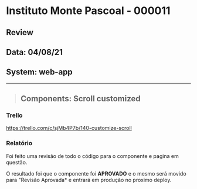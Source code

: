 # Instituto Monte Pascoal - 000011

## **Review**
## Data: 04/08/21
## System: web-app

***

> ## Components: Scroll customized    

### Trello
https://trello.com/c/sjMb4P7b/140-customize-scroll  

### Relatório  
Foi feito uma revisão de todo o código para o componente e pagina em questão.  

O resultado foi que o componente foi **APROVADO** e o mesmo será movido para "Revisão Aprovada* e entrará em produção no proximo deploy.  

<!-- O resultado foi que o componente foi **REPROVADO**, sendo necessário alguns ajustes para conclusão.

Segue a lista dos ajustes necessários:

- **TESTES AUTOMATIZADOS**
  - Validar para que todos testes tenham sucesso na execução.   -->

